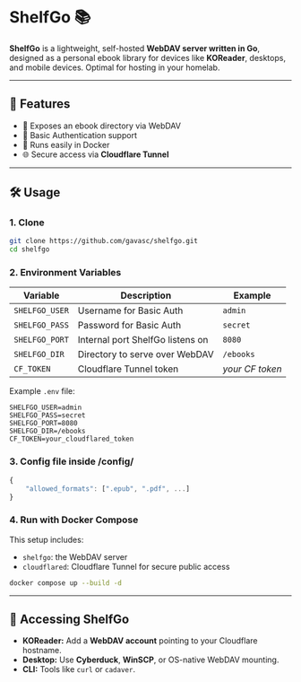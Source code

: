 # ShelfGo 📚

**ShelfGo** is a lightweight, self-hosted **WebDAV server written in Go**, designed as a personal ebook library for devices like **KOReader**, desktops, and mobile devices.
Optimal for hosting in your homelab.

---

## 🚀 Features
- 📖 Exposes an ebook directory via WebDAV
- 🔐 Basic Authentication support
- 🐳 Runs easily in Docker
- 🌐 Secure access via **Cloudflare Tunnel**

---

## 🛠️ Usage

### 1. Clone
```bash
git clone https://github.com/gavasc/shelfgo.git
cd shelfgo
```

### 2. Environment Variables

| Variable             | Description                      | Example            |
|----------------------|----------------------------------|--------------------|
| `SHELFGO_USER`       | Username for Basic Auth          | `admin`            |
| `SHELFGO_PASS`       | Password for Basic Auth          | `secret`           |
| `SHELFGO_PORT`       | Internal port ShelfGo listens on | `8080`             |
| `SHELFGO_DIR`        | Directory to serve over WebDAV   | `/ebooks`          |
| `CF_TOKEN`  | Cloudflare Tunnel token          | *your CF token*    |

Example `.env` file:
```
SHELFGO_USER=admin
SHELFGO_PASS=secret
SHELFGO_PORT=8080
SHELFGO_DIR=/ebooks
CF_TOKEN=your_cloudflared_token
```

### 3. Config file inside /config/
```javascript
{
    "allowed_formats": [".epub", ".pdf", ...]
}
```

### 4. Run with Docker Compose
This setup includes:
- `shelfgo`: the WebDAV server
- `cloudflared`: Cloudflare Tunnel for secure public access

```bash
docker compose up --build -d
```

---

## 📱 Accessing ShelfGo
- **KOReader:** Add a **WebDAV account** pointing to your Cloudflare hostname.
- **Desktop:** Use **Cyberduck**, **WinSCP**, or OS-native WebDAV mounting.
- **CLI:** Tools like `curl` or `cadaver`.
